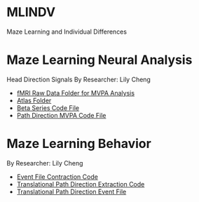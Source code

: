 # MLINDV
Maze Learning and Individual Differences

# Maze Learning Neural Analysis 
Head Direction Signals By Researcher: Lily Cheng
* [fMRI Raw Data Folder for MVPA Analysis](https://github.com/sumneets/MLINDV/blob/main/Neural_Analysis/fMRI)
* [Atlas Folder](https://github.com/sumneets/MLINDV/blob/main/Neural_Analysis/Atlas)
* [Beta Series Code File](https://github.com/sumneets/MLINDV/blob/main/Neural_Analysis/Beta_Series_Code)
* [Path Direction MVPA Code File](https://github.com/sumneets/MLINDV/blob/main/Neural_Analysis/Path_Direction_MVPA_Code)

# Maze Learning Behavior
By Researcher: Lily Cheng
* [Event File Contraction Code](https://github.com/sumneets/MLINDV/blob/main/Behavior/Event_File_Extraction_Code)
* [Translational Path Direction Extraction Code](https://github.com/sumneets/MLINDV/blob/main/Behavior/Translational_Path_Direction_Extraction_Code)
* [Translational Path Direction Event File](https://github.com/sumneets/MLINDV/blob/main/Behavior/Translational_Path_Direction_Event_File)

